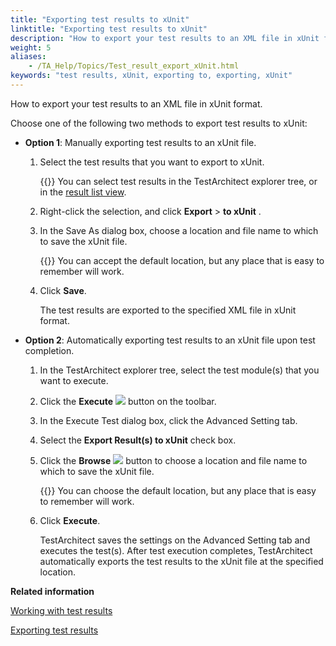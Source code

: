 ```yaml
--- 
title: "Exporting test results to xUnit"
linktitle: "Exporting test results to xUnit"
description: "How to export your test results to an XML file in xUnit format."
weight: 5
aliases: 
    - /TA_Help/Topics/Test_result_export_xUnit.html
keywords: "test results, xUnit, exporting to, exporting, xUnit"
---
```


How to export your test results to an XML file in xUnit format.

Choose one of the following two methods to export test results to xUnit:

-   **Option 1**: Manually exporting test results to an xUnit file.

    1.  Select the test results that you want to export to xUnit.

        {{<tip>}} You can select test results in the TestArchitect explorer tree, or in the [result list view](/user-guide/projects-and-project-items/project-items/list-view/result-list-view/).

    2.  Right-click the selection, and click **Export** \> **to xUnit** .

    3.  In the Save As dialog box, choose a location and file name to which to save the xUnit file.

        {{<tip>}} You can accept the default location, but any place that is easy to remember will work.

    4.  Click **Save**.

        The test results are exported to the specified XML file in xUnit format.

-   **Option 2**: Automatically exporting test results to an xUnit file upon test completion.

    1.  In the TestArchitect explorer tree, select the test module\(s\) that you want to execute.

    2.  Click the **Execute** ![](/images/TA_Help/Images/btn.TAC_toolbar.Execute.png) button on the toolbar.

    3.  In the Execute Test dialog box, click the Advanced Setting tab.

    4.  Select the **Export Result\(s\) to xUnit** check box.

    5.  Click the **Browse** ![](/images/TA_Help/Images/btn.browse-ellipsis.01.png) button to choose a location and file name to which to save the xUnit file.

        {{<tip>}} You can choose the default location, but any place that is easy to remember will work.

    6.  Click **Execute**.

        TestArchitect saves the settings on the Advanced Setting tab and executes the test\(s\). After test execution completes, TestArchitect automatically exports the test results to the xUnit file at the specified location.




**Related information**  


[Working with test results](/user-guide/working-with-test-results/)

[Exporting test results](/user-guide/working-with-test-results/exporting-test-results/)

